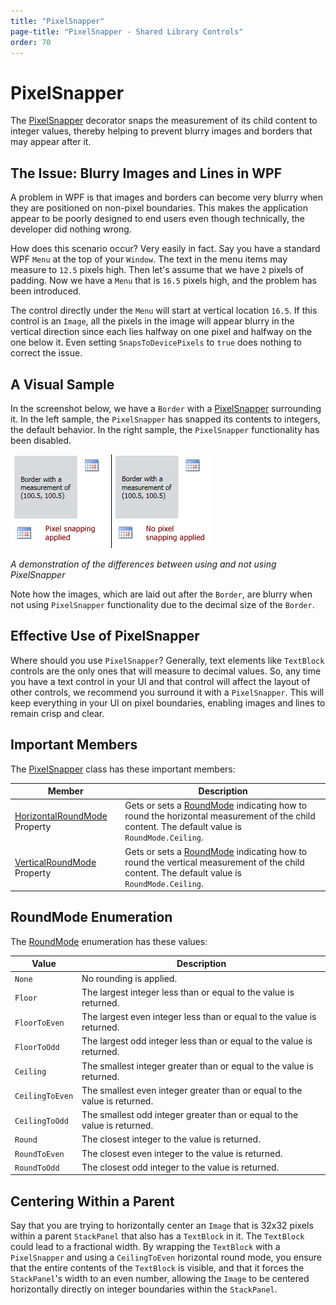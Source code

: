 ```yaml
---
title: "PixelSnapper"
page-title: "PixelSnapper - Shared Library Controls"
order: 70
---
```

# PixelSnapper

The [PixelSnapper](xref:@ActiproUIRoot.Controls.PixelSnapper) decorator snaps the measurement of its child content to integer values, thereby helping to prevent blurry images and borders that may appear after it.

## The Issue: Blurry Images and Lines in WPF

A problem in WPF is that images and borders can become very blurry when they are positioned on non-pixel boundaries.  This makes the application appear to be poorly designed to end users even though technically, the developer did nothing wrong.

How does this scenario occur?  Very easily in fact.  Say you have a standard WPF `Menu` at the top of your `Window`.  The text in the menu items may measure to `12.5` pixels high.  Then let's assume that we have `2` pixels of padding.  Now we have a `Menu` that is `16.5` pixels high, and the problem has been introduced.

The control directly under the `Menu` will start at vertical location `16.5`.  If this control is an `Image`, all the pixels in the image will appear blurry in the vertical direction since each lies halfway on one pixel and halfway on the one below it.  Even setting `SnapsToDevicePixels` to `true` does nothing to correct the issue.

## A Visual Sample

In the screenshot below, we have a `Border` with a [PixelSnapper](xref:@ActiproUIRoot.Controls.PixelSnapper) surrounding it.  In the left sample, the `PixelSnapper` has snapped its contents to integers, the default behavior.  In the right sample, the `PixelSnapper` functionality has been disabled.

![Screenshot](../images/pixelsnapper.gif)

*A demonstration of the differences between using and not using PixelSnapper*

Note how the images, which are laid out after the `Border`, are blurry when not using `PixelSnapper` functionality due to the decimal size of the `Border`.

## Effective Use of PixelSnapper

Where should you use `PixelSnapper`?  Generally, text elements like `TextBlock` controls are the only ones that will measure to decimal values.  So, any time you have a text control in your UI and that control will affect the layout of other controls, we recommend you surround it with a `PixelSnapper`.  This will keep everything in your UI on pixel boundaries, enabling images and lines to remain crisp and clear.

## Important Members

The [PixelSnapper](xref:@ActiproUIRoot.Controls.PixelSnapper) class has these important members:

| Member | Description |
|-----|-----|
| [HorizontalRoundMode](xref:@ActiproUIRoot.Controls.PixelSnapper.HorizontalRoundMode) Property | Gets or sets a [RoundMode](xref:@ActiproUIRoot.Controls.RoundMode) indicating how to round the horizontal measurement of the child content.  The default value is `RoundMode.Ceiling`. |
| [VerticalRoundMode](xref:@ActiproUIRoot.Controls.PixelSnapper.VerticalRoundMode) Property | Gets or sets a [RoundMode](xref:@ActiproUIRoot.Controls.RoundMode) indicating how to round the vertical measurement of the child content.  The default value is `RoundMode.Ceiling`. |

## RoundMode Enumeration

The [RoundMode](xref:@ActiproUIRoot.Controls.RoundMode) enumeration has these values:

| Value | Description |
|-----|-----|
| `None` | No rounding is applied. |
| `Floor` | The largest integer less than or equal to the value is returned. |
| `FloorToEven` | The largest even integer less than or equal to the value is returned. |
| `FloorToOdd` | The largest odd integer less than or equal to the value is returned. |
| `Ceiling` | The smallest integer greater than or equal to the value is returned. |
| `CeilingToEven` | The smallest even integer greater than or equal to the value is returned. |
| `CeilingToOdd` | The smallest odd integer greater than or equal to the value is returned. |
| `Round` | The closest integer to the value is returned. |
| `RoundToEven` | The closest even integer to the value is returned. |
| `RoundToOdd` | The closest odd integer to the value is returned. |

## Centering Within a Parent

Say that you are trying to horizontally center an `Image` that is 32x32 pixels within a parent `StackPanel` that also has a `TextBlock` in it.  The `TextBlock` could lead to a fractional width.  By wrapping the `TextBlock` with a `PixelSnapper` and using a `CeilingToEven` horizontal round mode, you ensure that the entire contents of the `TextBlock` is visible, and that it forces the `StackPanel`'s width to an even number, allowing the `Image` to be centered horizontally directly on integer boundaries within the `StackPanel`.
